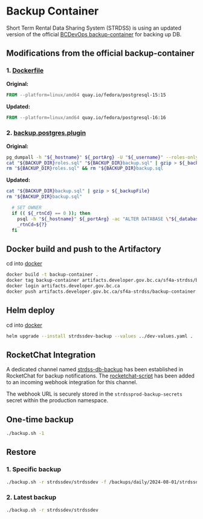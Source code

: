 # Backup Container

Short Term Rental Data Sharing System (STRDSS) is using an updated version of the official [BCDevOps backup-container](https://github.com/BCDevOps/backup-container) for backing up DB.

## Modifications from the official backup-container

### 1. [Dockerfile](./src/docker/Dockerfile)

**Original:**

```Dockerfile
FROM --platform=linux/amd64 quay.io/fedora/postgresql-15:15
```

**Updated:**

```Dockerfile
FROM --platform=linux/amd64 quay.io/fedora/postgresql-16:16
```

### 2. [backup.postgres.plugin](./src/docker/backup.postgres.plugin)

**Original:**

```sh
pg_dumpall -h "${_hostname}" ${_portArg} -U "${_username}" --roles-only --no-role-passwords > "${BACKUP_DIR}roles.sql"
cat "${BACKUP_DIR}roles.sql" "${BACKUP_DIR}backup.sql" | gzip > ${_backupFile}
rm "${BACKUP_DIR}roles.sql" && rm "${BACKUP_DIR}backup.sql
```

**Updated:**

```sh
cat "${BACKUP_DIR}backup.sql" | gzip > ${_backupFile}
rm "${BACKUP_DIR}backup.sql"
```

```sh
  # SET OWNER
  if (( ${_rtnCd} == 0 )); then
    psql -h "${_hostname}" ${_portArg} -ac "ALTER DATABASE \"${_database}\" OWNER TO \"${_database}\";"
    _rtnCd=${?}
  fi
```

## Docker build and push to the Artifactory

cd into [docker](./src/docker/)

```sh
docker build -t backup-container .
docker tag backup-container artifacts.developer.gov.bc.ca/sf4a-strdss/backup-container:16
docker login artifacts.developer.gov.bc.ca
docker push artifacts.developer.gov.bc.ca/sf4a-strdss/backup-container:16
```

## Helm deploy

cd into [docker](./helm/backup-storage/)

```sh
helm upgrade --install strdssdev-backup --values ../dev-values.yaml .
```

## RocketChat Integration

A dedicated channel named [strdss-db-backup](https://chat.developer.gov.bc.ca/group/strdss-db-backup) has been established in RocketChat for backup notifications. The [rocketchat-script](./rocketchat-script.js) has been added to an incoming webhook integration for this channel.

The webhook URL is securely stored in the `strdssprod-backup-secrets` secret within the production namespace.

## One-time backup

```sh
./backup.sh -1
```

## Restore

### 1. Specific backup

```sh
./backup.sh -r strdssdev/strdssdev -f /backups/daily/2024-08-01/strdssdev-strdssdev_2024-08-01_09-13-51.sql.gz 
```

### 2. Latest backup

```sh
./backup.sh -r strdssdev/strdssdev 
```
